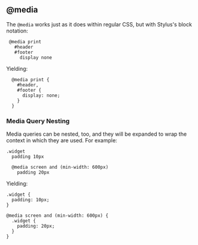 ## @media

 The `@media` works just as it does within regular CSS, but with Stylus's block notation:

     @media print
       #header
       #footer
         display none

Yielding:

      @media print {
        #header,
        #footer {
          display: none;
        }
      }
      
### Media Query Nesting

Media queries can be nested, too, and they will be expanded to wrap the context in which they are used. For example:

    .widget
      padding 10px
      
      @media screen and (min-width: 600px)
        padding 20px

Yielding:

    .widget {
      padding: 10px;
    }
    
    @media screen and (min-width: 600px) {
      .widget {
        padding: 20px;
      }
    }
